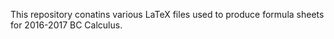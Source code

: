 This repository conatins various LaTeX files used to produce formula sheets for 2016-2017 BC Calculus. 
